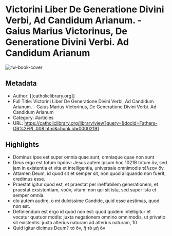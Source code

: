 # Victorini Liber De Generatione Divini Verbi, Ad Candidum Arianum. - Gaius Marius Victorinus, De Generatione Divini Verbi. Ad Candidum Arianum

![rw-book-cover](https://readwise-assets.s3.amazonaws.com/static/images/article3.5c705a01b476.png)

## Metadata
- Author: [[catholiclibrary.org]]
- Full Title: Victorini Liber De Generatione Divini Verbi, Ad Candidum Arianum. - Gaius Marius Victorinus, De Generatione Divini Verbi. Ad Candidum Arianum
- Category: #articles
- URL: https://catholiclibrary.org/library/view?query=&docId=Fathers-OR%2FPL.008.html&chunk.id=00002191

## Highlights
- Dominus ipse est super omnia quae sunt, omniaque quae
  non sunt
- Deus ergo est totum πρόον: Jesus
  autem ipsum hoc 
  1021B totum ὂν, sed jam in existentia et vita et intelligentia, universale omnimodis τέλεον ὄν.
- Attamen Deum, id quod sit et semper sit, non quod aliquando non fuerit, credimus esse.
- Praestat igitur quod est, et
  praestat per ineffabilem generationem, et praestat exsistentiam, νοῦν, vitam: non qui sit ista, sed super ista et semper omnia.
- olo autem audire, o mi dulcissime Candide, quid esse aestimas, quod non est.
- Definiendum est ergo id quod non est: quod quidem intelligitur et vocatur quatuor modis: juxta negationem omnino omnimodis,
  ut privatio sit existentis: juxta alterius naturam ad alterius naturam, 
  10
- Quid igitur dicimus Deum? τὸ ὂν, ἢ τὸ μὴ ὄν
